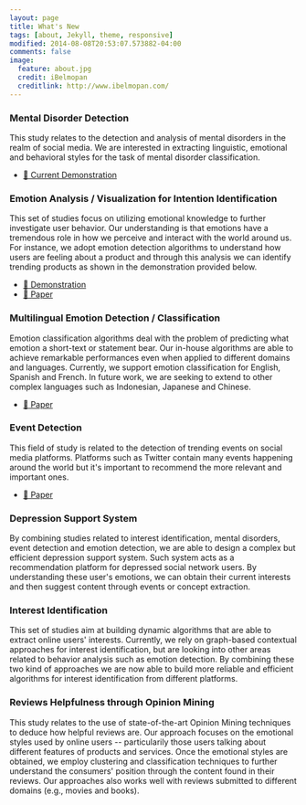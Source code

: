 ```yaml
---
layout: page
title: What's New
tags: [about, Jekyll, theme, responsive]
modified: 2014-08-08T20:53:07.573882-04:00
comments: false
image:
  feature: about.jpg
  credit: iBelmopan
  creditlink: http://www.ibelmopan.com/
---
```


### Mental Disorder Detection 
This study relates to the detection and analysis of mental disorders in the realm of social media. We are interested in extracting linguistic, emotional and behavioral styles for the task of mental disorder classification. 

* [:link: Current Demonstration](http://deepviz.herokuapp.com/)

### Emotion Analysis / Visualization for Intention Identification
This set of studies focus on utilizing emotional knowledge to further investigate user behavior. Our understanding is that emotions have a tremendous role in how we perceive and interact with the world around us. For instance, we adopt emotion detection algorithms to understand how users are feeling about a product and through this analysis we can identify trending products as shown in the demonstration provided below.

* [:link: Demonstration](http://emo-viz.herokuapp.com/)
* [:link: Paper](http://dl.acm.org/citation.cfm?id=2808916)

### Multilingual Emotion Detection / Classification
Emotion classification algorithms deal with the problem of predicting what emotion a short-text or statement bear. Our in-house algorithms are able to achieve remarkable performances even when applied to different domains and languages. Currently, we support emotion classification for English, Spanish and French. In future work, we are seeking to extend to other complex languages such as Indonesian, Japanese and Chinese. 

* [:link: Paper](http://dl.acm.org/citation.cfm?id=2809419)

### Event Detection
This field of study is related to the detection of trending events on social media platforms. Platforms such as Twitter contain many events happening around the world but it's important to recommend the more relevant and important ones. 

* [:link: Paper](http://link.springer.com/article/10.1007%2Fs13278-015-0269-x)

### Depression Support System
By combining studies related to interest identification, mental disorders, event detection and emotion detection, we are able to design a complex but efficient depression support system. Such system acts as a recommendation platform for depressed social network users. By understanding these user's emotions, we can obtain their current interests and then suggest content through events or concept extraction.

### Interest Identification
This set of studies aim at building dynamic algorithms that are able to extract online users' interests. Currently, we rely on graph-based contextual approaches for interest identification, but are looking into other areas related to behavior analysis such as emotion detection. By combining these two kind of approaches we are now able to build more reliable and efficient algorithms for interest identification from different platforms. 

### Reviews Helpfulness through Opinion Mining
This study relates to the use of state-of-the-art Opinion Mining techniques to deduce how helpful reviews are. Our approach focuses on the emotional styles used by online users -- particularily those users talking about different features of products and services. Once the emotional styles are obtained, we employ clustering and classification techniques to further understand the consumers' position through the content found in their reviews. Our approaches also works well with reviews submitted to different domains (e.g., movies and books). 